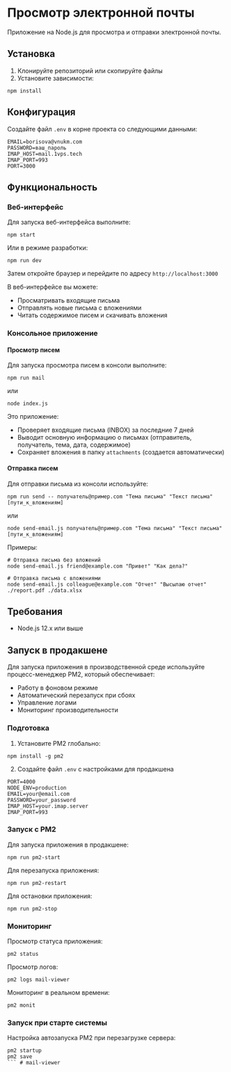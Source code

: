 # Просмотр электронной почты

Приложение на Node.js для просмотра и отправки электронной почты.

## Установка

1. Клонируйте репозиторий или скопируйте файлы
2. Установите зависимости:
```
npm install
```

## Конфигурация

Создайте файл `.env` в корне проекта со следующими данными:
```
EMAIL=borisova@vnukm.com
PASSWORD=ваш_пароль
IMAP_HOST=mail.1vps.tech
IMAP_PORT=993
PORT=3000
```

## Функциональность

### Веб-интерфейс

Для запуска веб-интерфейса выполните:
```
npm start
```

Или в режиме разработки:
```
npm run dev
```

Затем откройте браузер и перейдите по адресу `http://localhost:3000`

В веб-интерфейсе вы можете:
- Просматривать входящие письма
- Отправлять новые письма с вложениями
- Читать содержимое писем и скачивать вложения

### Консольное приложение

#### Просмотр писем

Для запуска просмотра писем в консоли выполните:
```
npm run mail
```
или
```
node index.js
```

Это приложение:
- Проверяет входящие письма (INBOX) за последние 7 дней
- Выводит основную информацию о письмах (отправитель, получатель, тема, дата, содержимое)
- Сохраняет вложения в папку `attachments` (создается автоматически)

#### Отправка писем

Для отправки письма из консоли используйте:
```
npm run send -- получатель@пример.com "Тема письма" "Текст письма" [пути_к_вложениям]
```
или
```
node send-email.js получатель@пример.com "Тема письма" "Текст письма" [пути_к_вложениям]
```

Примеры:
```
# Отправка письма без вложений
node send-email.js friend@example.com "Привет" "Как дела?"

# Отправка письма с вложениями
node send-email.js colleague@example.com "Отчет" "Высылаю отчет" ./report.pdf ./data.xlsx
```

## Требования

- Node.js 12.x или выше 

## Запуск в продакшене

Для запуска приложения в производственной среде используйте процесс-менеджер PM2, который обеспечивает:
- Работу в фоновом режиме
- Автоматический перезапуск при сбоях
- Управление логами
- Мониторинг производительности

### Подготовка

1. Установите PM2 глобально:
```
npm install -g pm2
```

2. Создайте файл `.env` с настройками для продакшена
```
PORT=4000
NODE_ENV=production
EMAIL=your@email.com
PASSWORD=your_password
IMAP_HOST=your.imap.server
IMAP_PORT=993
```

### Запуск с PM2

Для запуска приложения в продакшене:
```
npm run pm2-start
```

Для перезапуска приложения:
```
npm run pm2-restart
```

Для остановки приложения:
```
npm run pm2-stop
```

### Мониторинг

Просмотр статуса приложения:
```
pm2 status
```

Просмотр логов:
```
pm2 logs mail-viewer
```

Мониторинг в реальном времени:
```
pm2 monit
```

### Запуск при старте системы

Настройка автозапуска PM2 при перезагрузке сервера:
```
pm2 startup
pm2 save
``` # mail-viewer
